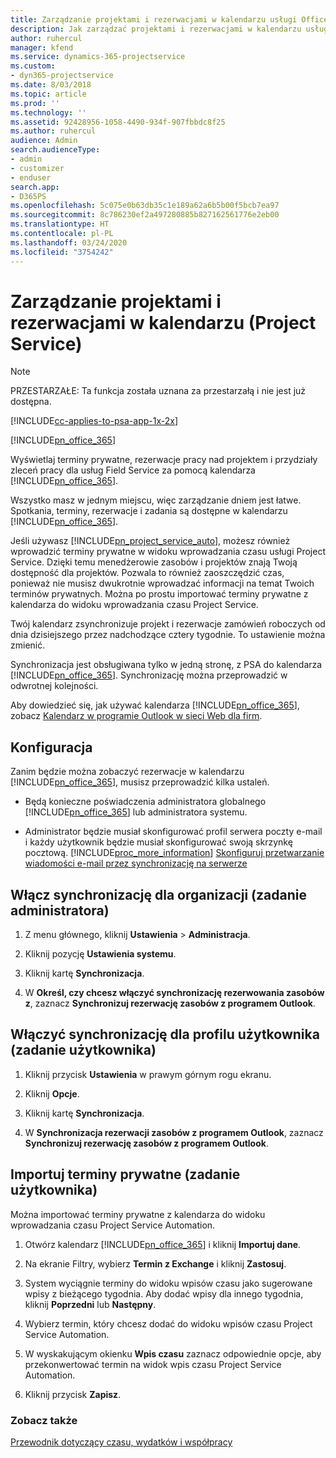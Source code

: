 ```yaml
---
title: Zarządzanie projektami i rezerwacjami w kalendarzu usługi Office 365
description: Jak zarządzać projektami i rezerwacjami w kalendarzu usługi Office 365
author: ruhercul
manager: kfend
ms.service: dynamics-365-projectservice
ms.custom:
- dyn365-projectservice
ms.date: 8/03/2018
ms.topic: article
ms.prod: ''
ms.technology: ''
ms.assetid: 92428956-1058-4490-934f-907fbbdc8f25
ms.author: ruhercul
audience: Admin
search.audienceType:
- admin
- customizer
- enduser
search.app:
- D365PS
ms.openlocfilehash: 5c075e0b63db35c1e189a62a6b5b00f5bcb7ea97
ms.sourcegitcommit: 8c786230ef2a497280885b827162561776e2eb00
ms.translationtype: HT
ms.contentlocale: pl-PL
ms.lasthandoff: 03/24/2020
ms.locfileid: "3754242"
---
```

# <a name="manage-projects-and-bookings-in-your-calendar-project-service"></a>Zarządzanie projektami i rezerwacjami w kalendarzu (Project Service)

> [!Note]
> PRZESTARZAŁE: Ta funkcja została uznana za przestarzałą i nie jest już dostępna.

[!INCLUDE[cc-applies-to-psa-app-1x-2x](../includes/cc-applies-to-psa-app-1x-2x.md)]

[!INCLUDE[pn_office_365](../includes/pn-office-365.md)] 

Wyświetlaj terminy prywatne, rezerwacje pracy nad projektem i przydziały zleceń pracy dla usług Field Service za pomocą kalendarza [!INCLUDE[pn_office_365](../includes/pn-office-365.md)].  
  
 Wszystko masz w jednym miejscu, więc zarządzanie dniem jest łatwe. Spotkania, terminy, rezerwacje i zadania są dostępne w kalendarzu [!INCLUDE[pn_office_365](../includes/pn-office-365.md)].  
  
 Jeśli używasz [!INCLUDE[pn_project_service_auto](../includes/pn-project-service-auto.md)], możesz również wprowadzić terminy prywatne w widoku wprowadzania czasu usługi Project Service. Dzięki temu menedżerowie zasobów i projektów znają Twoją dostępność dla projektów. Pozwala to również zaoszczędzić czas, ponieważ nie musisz dwukrotnie wprowadzać informacji na temat Twoich terminów prywatnych. Można po prostu importować terminy prywatne z kalendarza do widoku wprowadzania czasu Project Service.  
  
 Twój kalendarz zsynchronizuje projekt i rezerwacje zamówień roboczych od dnia dzisiejszego przez nadchodzące cztery tygodnie. To ustawienie można zmienić.  
  
 Synchronizacja jest obsługiwana tylko w jedną stronę, z PSA do kalendarza [!INCLUDE[pn_office_365](../includes/pn-office-365.md)]. Synchronizację można przeprowadzić w odwrotnej kolejności. 
  
 Aby dowiedzieć się, jak używać kalendarza [!INCLUDE[pn_office_365](../includes/pn-office-365.md)], zobacz [Kalendarz w programie Outlook w sieci Web dla firm](https://support.office.com/article/Calendar-in-Outlook-on-the-web-for-business-5219c457-d1fe-4c2f-9032-1a816b88e936).  
  
## <a name="setup"></a>Konfiguracja  
 Zanim będzie można zobaczyć rezerwacje w kalendarzu [!INCLUDE[pn_office_365](../includes/pn-office-365.md)], musisz przeprowadzić kilka ustaleń.  
  
- Będą konieczne poświadczenia administratora globalnego [!INCLUDE[pn_office_365](../includes/pn-office-365.md)] lub administratora systemu.  
  
- Administrator będzie musiał skonfigurować profil serwera poczty e-mail i każdy użytkownik będzie musiał skonfigurować swoją skrzynkę pocztową. [!INCLUDE[proc_more_information](../includes/proc-more-information.md)] [Skonfiguruj przetwarzanie wiadomości e-mail przez synchronizację na serwerze](../admin/set-up-server-side-synchronization-of-email-appointments-contacts-and-tasks.md)  
  
## <a name="turn-on-synchronization-for-your-organization-admin-task"></a>Włącz synchronizację dla organizacji (zadanie administratora)  
  
1.  Z menu głównego, kliknij **Ustawienia** > **Administracja**.  
  
2.  Kliknij pozycję **Ustawienia systemu**.  
  
3.  Kliknij kartę **Synchronizacja**.  
  
4.  W **Określ, czy chcesz włączyć synchronizację rezerwowania zasobów z**, zaznacz **Synchronizuj rezerwację zasobów z programem Outlook**.  
  
## <a name="turn-on-synchronization-for-your-user-profile-user-task"></a>Włączyć synchronizację dla profilu użytkownika (zadanie użytkownika)  
  
1.  Kliknij przycisk **Ustawienia** w prawym górnym rogu ekranu.  
  
2.  Kliknij **Opcje**.  
  
3.  Kliknij kartę **Synchronizacja**.  
  
4.  W **Synchronizacja rezerwacji zasobów z programem Outlook**, zaznacz **Synchronizuj rezerwację zasobów z programem Outlook**.  
  
## <a name="import-your-personal-appointments-user-task"></a>Importuj terminy prywatne (zadanie użytkownika)  
 Można importować terminy prywatne z kalendarza do widoku wprowadzania czasu Project Service Automation.  
  
1. Otwórz kalendarz [!INCLUDE[pn_office_365](../includes/pn-office-365.md)] i kliknij **Importuj dane**.  
  
2. Na ekranie Filtry, wybierz **Termin z Exchange** i kliknij **Zastosuj**.  
  
3. System wyciągnie terminy do widoku wpisów czasu jako sugerowane wpisy z bieżącego tygodnia. Aby dodać wpisy dla innego tygodnia, kliknij **Poprzedni** lub **Następny**.  
  
4. Wybierz termin, który chcesz dodać do widoku wpisów czasu Project Service Automation.  
  
5. W wyskakującym okienku **Wpis czasu** zaznacz odpowiednie opcje, aby przekonwertować termin na widok wpis czasu Project Service Automation.  
  
6. Kliknij przycisk **Zapisz**.  
  
### <a name="see-also"></a>Zobacz także  
 [Przewodnik dotyczący czasu, wydatków i współpracy](../project-service/time-expense-collaboration-guide.md)
